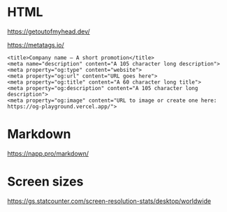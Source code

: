 

# HTML
https://getoutofmyhead.dev/

https://metatags.io/

```
<title>Company name — A short promotion</title>
<meta name="description" content="A 105 character long description">
<meta property="og:type" content="website">
<meta property="og:url" content="URL goes here">
<meta property="og:title" content="A 60 character long title">
<meta property="og:description" content="A 105 character long description">
<meta property="og:image" content="URL to image or create one here: https://og-playground.vercel.app/">
```

# Markdown

https://napp.pro/markdown/

# Screen sizes
https://gs.statcounter.com/screen-resolution-stats/desktop/worldwide
